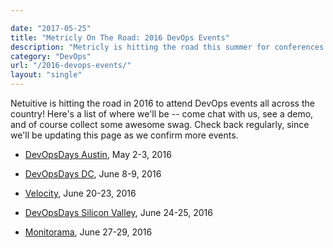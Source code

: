 ```yaml
---

date: "2017-05-25"
title: "Metricly On The Road: 2016 DevOps Events"
description: "Metricly is hitting the road this summer for conferences all over the country. If you're at any of these events, make sure to stop by and say hi!"
category: "DevOps"
url: "/2016-devops-events/"
layout: "single"
---
```



Netuitive is hitting the road in 2016 to attend DevOps events all across the country! Here's a list of where we'll be -- come chat with us, see a demo, and of course collect some awesome swag. Check back regularly, since we'll be updating this page as we confirm more events.

-   [DevOpsDays Austin](http://www.devopsdaysaustin.com/), May 2-3, 2016

-   [DevOpsDays DC](https://www.devopsdays.org/events/2016-washington-dc/), June 8-9, 2016

-   [Velocity](http://conferences.oreilly.com/velocity/devops-web-performance-ca), June 20-23, 2016

-   [DevOpsDays Silicon Valley](https://www.devopsdays.org/events/2016-siliconvalley/welcome/), June 24-25, 2016

-   [Monitorama](http://monitorama.com/), June 27-29, 2016
